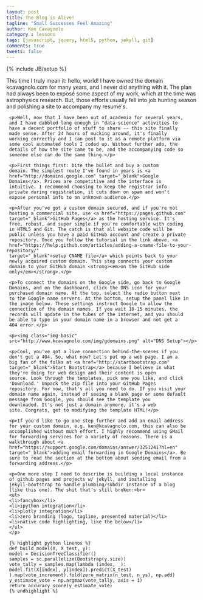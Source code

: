 ```yaml
---
layout: post
title: The Blog is Alive!
tagline: "Small Successes Feel Amazing"
author: Ken Cavagnolo
category : lessons
tags: [javascript, jquery, html5, python, jekyll, git]
comments: true
tweets: false
---
```


{% include JB/setup %}

<div class="blurb">
     <p>This time I truly mean it: hello, world! I have owned the
     domain kcavagnolo.com for many years, and I never did anything
     with it. The plan had always been to expos&eacute; some aspect of
     my work, which at the time was astrophysics research. But, those
     efforts usually fell into job hunting season and polishing a site
     to accompany my resum&eacute;'s.</p>

     <p>Well, now that I have been out of academia for several years,
     and I have dabbled long enough in "data science" activities to
     have a decent portfolio of stuff to share -- this site finally
     made sense. After 24 hours of mucking around, it's finally
     working correctly and I can post to it as a remote platform via
     some cool automated tools I coded up. Without further ado, the
     details of how the site came to be, and the accompanying code so
     someone else can do the same thing.</p>

     <p>First things first: bite the bullet and buy a custom
     domain. The simplest route I've found in years is <a
     href="http://domains.google.com" target="_blank">Google
     Domains</a>. Prices are competitive and the interface is
     intuitive. I recommend choosing to keep the registrar info
     private during registration, it cuts down on spam and won't
     expose personal info to an unknown audience.</p>

     <p>After you've got a custom domain secured, and if you're not
     hosting a commercial site, use <a href="https://pages.github.com"
     target="_blank">GitHub Pages</a> as the hosting service. It's
     free, robust, and super simple if you're comfortable with coding
     in HTML5 and Git. The catch is that all website code will be
     public unless you have a paid GitHub account and create a private
     repository. Once you follow the tutorial in the link above, <a
     href="https://help.github.com/articles/adding-a-cname-file-to-your-repository/"
     target="_blank">setup CNAME file</a> which points back to your
     newly acquired custom domain. This step connects your custom
     domain to your GitHub domain <strong><em>on the GitHub side
     only</em></strong>.</p>

     <p>To connect the domains on the Google side, go back to Google
     Domains, and on the dashboard, click the DNS icon for your
     purchased domain name. At the top, select the radio button next
     to the Google name servers. At the bottom, setup the panel like in
     the image below. These settings instruct Google to allow the
     connection of the domain names. If you wait 10-15 minutes, the
     records will update in the tubes of the internet, and you should
     be able to type in your domain name in a browser and not get a
     404 error.</p>

     <p><img class="img-basic"
     src="http://www.kcavagnolo.com/img/gdomains.png" alt="DNS Setup"></p>

     <p>Cool, you've got a live connection behind-the-scenes if you
     don't get a 404. So, what now? Let's put up a web page. I am a
     big fan of the folks at <a href="http://startbootstrap.com"
     target="_blank">Start Bootstrap</a> because I believe in what
     they're doing for web design and their content is open
     source. Look through the templates, pick one you like, and click
     'Download.' Unpack the zip file into your GitHub Pages
     repository. For now, that's all you need to do. If you visit your
     domain name again, instead of seeing a blank page or some default
     message from Google, you should see the template you
     downloaded. It's not just a domain anymore, it's a web
     site. Congrats, get to modifying the template HTML!</p>

     <p>If you'd like to go one step further and add an email address
     for your custom domain, e.g. ken@kcavagnolo.com, this can also be
     accomplished without much effort. I highly recommend using GMail
     for forwarding services for a variety of reasons. There is a
     walkthrough about <a
     href="https://support.google.com/domains/answer/3251241?hl=en"
     target="_blank">adding email forwarding in Google Domains</a>. Be
     sure to read the section at the bottom about sending email from a
     forwarding address.</p>

     <p>One more step I need to describe is building a local instance
     of github pages and projects w/ jekyll, and installing
     jekyll-bootstrap to handle plumbing/subdir instance of a blog
     (like this one). The shit that's still broken:<br>
     <ul>
     <li>fancybox</li>
     <li>ipython integration</li>
     <li>plotly integration</li>
     <li>zero branding (logo, tagline, presented material)</li>
     <li>native code highlighting, like the below</li>
     </ul>
     </p>

     {% highlight python linenos %}
     def build_model(X, X_test, y):
     model = DecisionTreeClassifier()
     samples = sc.parallelize(Bootstrap(y.size))
     vote_tally = samples.map(lambda (index, _):
     model.fit(X[index], y[index]).predict(X_test)
     ).map(vote_increment).fold(zero_matrix(n_test, n_ys), np.add)
     y_estimate_vote = np.argmax(vote_tally, axis = 1)
     return accuracy_score(y_estimate_vote)
     {% endhighlight %}
</div>
